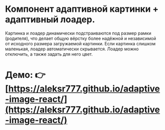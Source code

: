 # Компонент адаптивной картинки + адаптивный лоадер.
Картинка и лоадер динамически подстраиваются под размер рамки (родителя), что делает общую вёрстку более надёжной и независимой от исходного размера загружаемой картинки. Если картинка слишком маленькая, лоадер автоматически скрывается. Лоадер можно отключить, а также задать для него цвет.
# Демо:  👉 [https://aleksr777.github.io/adaptive-image-react/](https://aleksr777.github.io/adaptive-image-react/)